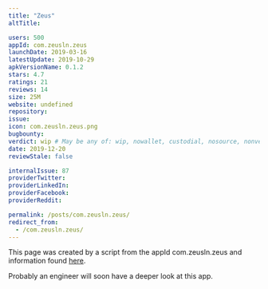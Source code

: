 ```yaml
---
title: "Zeus"
altTitle: 

users: 500
appId: com.zeusln.zeus
launchDate: 2019-03-16
latestUpdate: 2019-10-29
apkVersionName: 0.1.2
stars: 4.7
ratings: 21
reviews: 14
size: 25M
website: undefined
repository: 
issue: 
icon: com.zeusln.zeus.png
bugbounty: 
verdict: wip # May be any of: wip, nowallet, custodial, nosource, nonverifiable, verifiable, bounty
date: 2019-12-20
reviewStale: false

internalIssue: 87
providerTwitter: 
providerLinkedIn: 
providerFacebook: 
providerReddit: 

permalink: /posts/com.zeusln.zeus/
redirect_from:
  - /com.zeusln.zeus/
---
```



This page was created by a script from the appId com.zeusln.zeus and information found
[here](https://play.google.com/store/apps/details?id=com.zeusln.zeus).

Probably an engineer will soon have a deeper look at this app.
